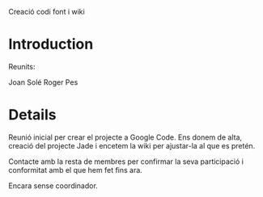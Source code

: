 Creació codi font i wiki

# Introduction #

Reunits:

Joan Solé
Roger Pes

# Details #

Reunió inicial per crear el projecte a Google Code. Ens donem de alta, creació del projecte Jade i encetem la wiki per ajustar-la al que es pretén.

Contacte amb la resta de membres per confirmar la seva participació i conformitat amb el que hem fet fins ara.

Encara sense coordinador.